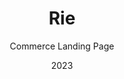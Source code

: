 ---
  id: 8
  date: "2023"
  title: "Rie"
  subtitle: "Commerce Landing Page"
  description: "Check out our React Astro Landing Page. With minimalist design and easy customization, it's the perfect way to showcase your web agency services."
  techs: ["REACT", "ASTRO", "TAILWIND CSS", "COSMICJS", "RENDER"]
  image:
    src: "/images/rie.jpg"
    alt: "rie web agency"
    width: 1374
    height: 738
  link: "https://rie-webagency.onrender.com/"
---